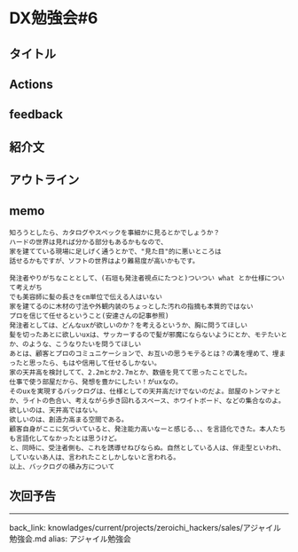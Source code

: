 # DX勉強会#6
## タイトル

## Actions

## feedback

## 紹介文

## アウトライン

## memo
```
知ろうとしたら、カタログやスペックを事細かに見るとかでしょうか？
ハードの世界は見れば分かる部分もあるかもなので、
家を建てている現場に足しげく通うとかで、"見た目"的に悪いところは
話せるかもですが、ソフトの世界はより難易度が高いかもです。
```


```
発注者やりがちなこととして、(石垣も発注者視点にたつと)ついつい what とか仕様について考えがち
でも美容師に髪の長さをcm単位で伝える人はいない
家を建てるのに木材の寸法や外観内装のちょっとした汚れの指摘も本質的ではない
プロを信じて任せるということ(安達さんの記事参照)
発注者としては、どんなuxが欲しいのか？を考えるというか、胸に問うてほしい
髪を切ったあとに欲しいuxは、サッカーするので髪が邪魔にならないようにとか、モテたいとか、のような、こうなりたいを問うてほしい
あとは、顧客とプロのコミュニケーションで、お互いの思うモテるとは？の溝を埋めて、埋まったと思ったら、もはや信用して任せるしかない。
家の天井高を検討してて、2.2mとか2.7mとか、数値を見てて思ったことでした。
仕事で使う部屋だから、発想を豊かにしたい！がuxなの。
そのuxを実現するバックログは、仕様としての天井高だけでないのだよ。部屋のトンマナとか、ライトの色合い、考えながら歩き回れるスペース、ホワイトボード、などの集合なのよ。
欲しいのは、天井高ではない。
欲しいのは、創造力高まる空間である。
顧客自身がここに気づいていると、発注能力高いなーと感じる、、、を言語化できた。本人たちも言語化してなかったとは思うけど。
と、同時に、受注者側も、これを誘導せねびならぬ。自然としている人は、伴走型といわれ、していないあ人は、言われたことしかしないと言われる。
以上、バックログの積み方について
```


## 次回予告




---
back_link: knowladges/current/projects/zeroichi_hackers/sales/アジャイル勉強会.md
alias: アジャイル勉強会
